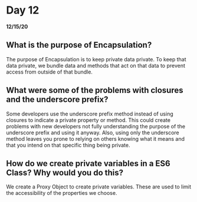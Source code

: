 # Day 12
__12/15/20__

## What is the purpose of Encapsulation?
The purpose of Encapsulation is to keep private data private. To keep that data private, we bundle data and methods that act on that data to prevent access from outside of that bundle.
## What were some of the problems with closures and the underscore prefix?
Some developers use the underscore prefix method instead of using closures to indicate a private property or method. This could create problems with new developers not fully understanding the purpose of the underscore prefix and using it anyway. Also, using only the underscore method leaves you prone to relying on others knowing what it means and that you intend on that specific thing being private.
## How do we create private variables in a ES6 Class? Why would you do this?
We create a Proxy Object to create private variables. These are used to limit the accessibility of the properties we choose.
